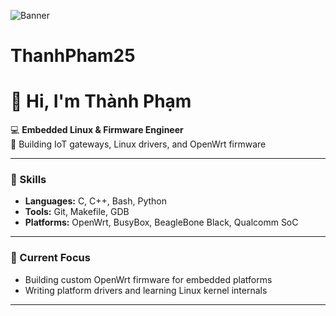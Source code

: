 ![Banner](https://capsule-render.vercel.app/api?type=waving&color=0:00B5E2,100:001F3F&height=200&section=header&text=Thanh%20Pham%20🚀&fontSize=40&fontColor=fff)
# ThanhPham25

# 👋 Hi, I'm Thành Phạm

💻 **Embedded Linux & Firmware Engineer**  
🚀 Building IoT gateways, Linux drivers, and OpenWrt firmware  

---

### 🔧 Skills
- **Languages:** C, C++, Bash, Python
- **Tools:** Git, Makefile, GDB
- **Platforms:** OpenWrt, BusyBox, BeagleBone Black, Qualcomm SoC

---

### 🌱 Current Focus
- Building custom OpenWrt firmware for embedded platforms  
- Writing platform drivers and learning Linux kernel internals  

---
